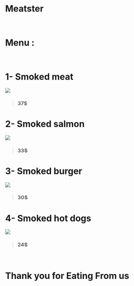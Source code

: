 # Meatster

<br>

# Menu : 

<br>

# 1- Smoked meat <br>

 ![](https://www.africanbites.com/wp-content/uploads/2021/04/IMG_2507.jpg)

 >### 37$

# 2- Smoked salmon <br>
![](https://leitesculinaria.com/wp-content/uploads/2021/06/smoked-salmon-bourbon-marinade.jpg)

>### 33$

# 3- Smoked burger <br>
![](https://www.grillseeker.com/wp-content/uploads/2021/05/Smoked-Hamburgers-Burger-Feature1.jpg)

>### 30$

# 4- Smoked hot dogs <br>
![](https://www.chiselandfork.com/wp-content/uploads/2022/06/smoked-hot-dogs-1.jpg)

>### 24$


<br>


# Thank you for Eating From us 
